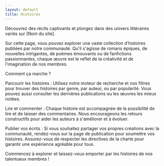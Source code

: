 ```yaml
---
layout: default
title: Histoires
---
```


Découvrez des récits captivants et plongez dans des univers littéraires variés sur [Nom du site].

Sur cette page, vous pouvez explorer une vaste collection d’histoires publiées par notre communauté. Qu'il s'agisse de romans épiques, de nouvelles intrigantes, de poèmes émouvants ou de fanfictions passionnantes, chaque œuvre est le reflet de la créativité et de l'imagination de nos membres.

Comment ça marche ?

Parcourir les histoires : Utilisez notre moteur de recherche et nos filtres pour trouver des histoires par genre, par auteur, ou par popularité. Vous pouvez aussi consulter les dernières publications ou les œuvres les mieux notées.

Lire et commenter : Chaque histoire est accompagnée de la possibilité de lire et de laisser des commentaires. Nous encourageons les retours constructifs pour aider les auteurs à s'améliorer et à évoluer.

Publier vos écrits : Si vous souhaitez partager vos propres créations avec la communauté, rendez-vous sur la page de publication pour soumettre vos histoires. Assurez-vous de respecter les directives de la charte pour garantir une expérience agréable pour tous.

Commencez à explorer et laissez-vous emporter par les histoires de nos talentueux membres !
